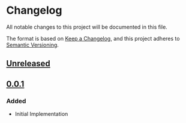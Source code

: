 # Changelog

All notable changes to this project will be documented in this file.

The format is based on [Keep a Changelog](https://keepachangelog.com/en/1.0.0/),
and this project adheres to [Semantic Versioning](https://semver.org/spec/v2.0.0.html).

## [Unreleased]

## [0.0.1]

### Added

- Initial Implementation

<!-- markdown-link-check-disable -->

[unreleased]: https://github.com/mineiros-io/terraform-google-storage-bucket-iam/compare/v0.0.1...HEAD
[0.0.1]: https://github.com/mineiros-io/terraform-google-storage-bucket-iam/releases/tag/v0.0.1

<!-- markdown-link-check-disabled -->
